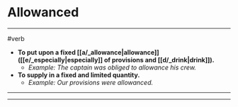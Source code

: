 # Allowanced
---
#verb
- **To put upon a fixed [[a/_allowance|allowance]] ([[e/_especially|especially]] of provisions and [[d/_drink|drink]]).**
	- _Example: The captain was obliged to allowance his crew._
- **To supply in a fixed and limited quantity.**
	- _Example: Our provisions were allowanced._
---
---
